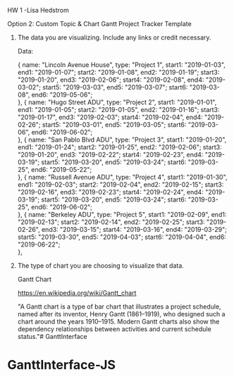 HW 1 -Lisa Hedstrom


Option 2: Custom Topic & Chart
Gantt Project Tracker Template






1. The data you are visualizing. Include any links or credit necessary.

    Data:

    {
        name: "Lincoln Avenue House",
        type: "Project 1",
        start1: "2019-01-03", end1: "2019-01-07";
        start2: "2019-01-08", end2: "2019-01-19";
        start3: "2019-01-20", end3: "2019-02-06";
        start4: "2019-02-08", end4: "2019-03-02";
        start5: "2019-03-03", end5: "2019-03-07";
        start6: "2019-03-08", end6: "2019-05-06";                
    },
    {
        name: "Hugo Street ADU",
        type: "Project 2",
        start1: "2019-01-01", end1: "2019-01-05";
        start2: "2019-01-05", end2: "2019-01-16";
        start3: "2019-01-17", end3: "2019-02-03";
        start4: "2019-02-04", end4: "2019-02-26";
        start5: "2019-03-01", end5: "2019-03-05";
        start6: "2019-03-06", end6: "2019-06-02";     
    },
    {
        name: "San Pablo Blvd ADU",
        type: "Project 3",
        start1: "2019-01-20", end1: "2019-01-24";
        start2: "2019-01-25", end2: "2019-02-06";
        start3: "2019-01-20", end3: "2019-02-22";
        start4: "2019-02-23", end4: "2019-03-19";
        start5: "2019-03-20", end5: "2019-03-24";
        start6: "2019-03-25", end6: "2019-05-22";     
    },
    {
        name: "Russell Avenue ADU",
        type: "Project 4",
        start1: "2019-01-30", end1: "2019-02-03";
        start2: "2019-02-04", end2: "2019-02-15";
        start3: "2019-02-16", end3: "2019-02-23";
        start4: "2019-02-24", end4: "2019-03-19";
        start5: "2019-03-20", end5: "2019-03-24";
        start6: "2019-03-25", end6: "2019-06-02";     
    },
    {
      name: "Berkeley ADU",
      type: "Project 5",
        start1: "2019-02-09", end1: "2019-02-13";
        start2: "2019-02-14", end2: "2019-02-25";
        start3: "2019-02-26", end3: "2019-03-15";
        start4: "2019-03-16", end4: "2019-03-29";
        start5: "2019-03-30", end5: "2019-04-03";
        start6: "2019-04-04", end6: "2019-06-22";     
    },


2. The type of chart you are choosing to visualize that data.


    Gantt Chart

    https://en.wikipedia.org/wiki/Gantt_chart

    "A Gantt chart is a type of bar chart that illustrates a project schedule, named after its inventor, Henry Gantt (1861–1919), who designed such a chart around the years 1910–1915. Modern Gantt charts also show the dependency relationships between activities and current schedule status."# GanttInterface
# GanttInterface-JS
